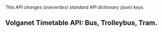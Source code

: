 *This API changes (overwrites) standard API dictionary (json) keys.*
## Volganet Timetable API: Bus, Trolleybus, Tram.
